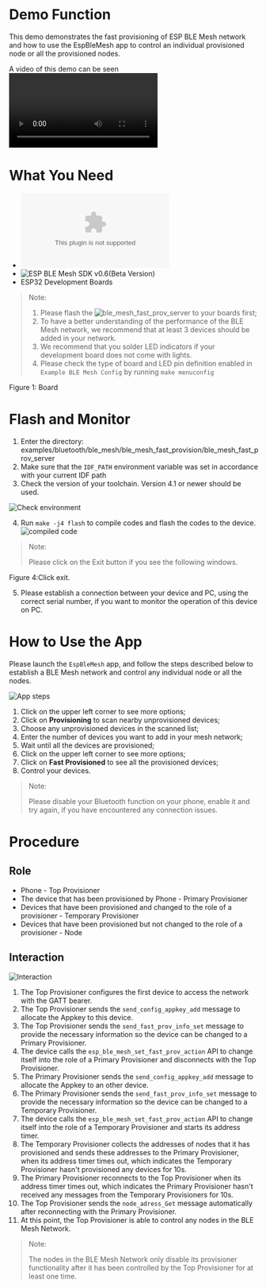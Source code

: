 # Demo Function

This demo demonstrates the fast provisioning of ESP BLE Mesh network and how to use the EspBleMesh app to control an individual provisioned node or all the provisioned nodes.
 
A video of this demo can be seen ![here](http://download.espressif.com/BLE_MESH/BLE_Mesh_Demo/V0.4_Demo_Fast_Provision/ESP32_BLE_Mesh_Fast_Provision.mp4)

# What You Need 

* ![EspBleMesh App for Android](http://download.espressif.com/BLE_MESH/ESP_BLE_MESH_APKs/EspBleMesh-0.9.3.apk)
* ![ESP BLE Mesh SDK v0.6(Beta Version)](https://glab.espressif.cn/ble_mesh/esp-ble-mesh-v0.6)
* ESP32 Development Boards

> Note:
> 
> 1. Please flash the ![`ble_mesh_fast_prov_server`](examples/bluetooth/ble_mesh/ble_mesh_fast_provision/ble_mesh_fast_prov_server) to your boards first;
> 2. To have a better understanding of the performance of the BLE Mesh network, we recommend that at least 3 devices should be added in your network.
> 3. We recommend that you solder LED indicators if your development board does not come with lights. 
> 4. Please check the type of board and LED pin definition enabled in `Example BLE Mesh Config` by running `make menuconfig`
  
Figure 1: Board

# Flash and Monitor

1.	Enter the directory: 
examples/bluetooth/ble_mesh/ble_mesh_fast_provision/ble_mesh_fast_prov_server
2.	Make sure that the `IDF_PATH` environment variable was set in accordance with your current IDF path
3. Check the version of your toolchain. Version 4.1 or newer should be used.
 
![Check environment](images/手册-1-副本.png)

4. Run `make -j4 flash` to compile codes and flash the codes to the device.
![compiled code](images/手册-2.png)

> Note: 
> 
> Please click on the Exit button if you see the following windows.
                   
Figure 4:Click exit.

5. Please establish a connection between your device and PC, using the correct serial number, if you want to monitor the operation of this device on PC. 

# How to Use the App

Please launch the `EspBleMesh` app, and follow the steps described below to establish a BLE Mesh network and control any individual node or all the nodes.

![App steps](images/app_ble.png)
1. Click on the upper left corner to see more options;
2. Click on **Provisioning** to scan nearby unprovisioned devices;
3. Choose any unprovisioned devices in the scanned list;
4. Enter the number of devices you want to add in your mesh network;
5. Wait until all the devices are provisioned;
6. Click on the upper left corner to see more options;
7. Click on **Fast Provisioned** to see all the provisioned devices;
8. Control your devices.

> Note: 
> 
> Please disable your Bluetooth function on your phone, enable it and try again, if you have encountered any connection issues.


# Procedure

## Role

* Phone - Top Provisioner
* The device that has been provisioned by Phone - Primary Provisioner
* Devices that have been provisioned and changed to the role of a provisioner - Temporary Provisioner
* Devices that have been provisioned but not changed to the role of a provisioner - Node

## Interaction

![Interaction](images/时序图.png)
1. The Top Provisioner configures the first device to access the network with the GATT bearer.
2. The Top Provisioner sends the `send_config_appkey_add` message to allocate the Appkey to this device. 
3. The Top Provisioner sends the `send_fast_prov_info_set` message to provide the necessary information so the device can be changed to a Primary Provisioner.
4. The device calls the `esp_ble_mesh_set_fast_prov_action` API to change itself into the role of a Primary Provisioner and disconnects with the Top Provisioner.
5. The Primary Provisioner sends the `send_config_appkey_add` message to allocate the Appkey to an other device.
6. The Primary Provisioner sends the `send_fast_prov_info_set` message to provide the necessary information so the device can be changed to a Temporary Provisioner.
7. The device calls the `esp_ble_mesh_set_fast_prov_action` API to change itself into the role of a Temporary Provisioner and starts its address timer.
8. The Temporary Provisioner collects the addresses of nodes that it has provisioned and sends these addresses to the Primary Provisioner, when its address timer times out, which indicates the Temporary Provisioner hasn't provisioned any devices for 10s.
9. The Primary Provisioner reconnects to the Top Provisioner when its address timer times out, which indicates the Primary Provisioner hasn't received any messages from the Temporary Provisioners for 10s.
10. The Top Provisioner sends the `node_adress_Get` message automatically after reconnecting with the Primary Provisioner.
11. At this point, the Top Provisioner is able to control any nodes in the BLE Mesh Network.

> Note:
> 
> The nodes in the BLE Mesh Network only disable its provisioner functionality after it has been controlled by the Top Provisioner for at least one time. 

